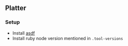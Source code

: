 ## Platter

### Setup

- Install [asdf](https://asdf-vm.com/)
- Install ruby node version mentioned in `.tool-versions`
